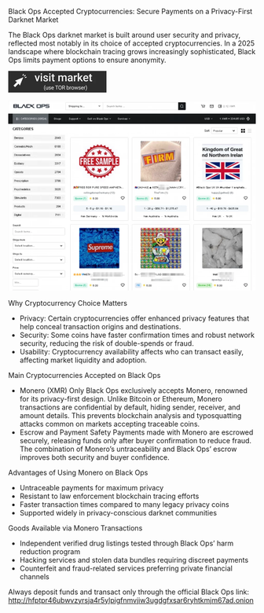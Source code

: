Black Ops Accepted Cryptocurrencies: Secure Payments on a Privacy-First Darknet Market

The Black Ops darknet market is built around user security and privacy, reflected most notably in its choice of accepted cryptocurrencies. In a 2025 landscape where blockchain tracing grows increasingly sophisticated, Black Ops limits payment options to ensure anonymity.
 
[<img src="/res/graphic.webp" width="200">](http://hfptpr46ubwvzyrsja4r5ylpigfnmvjiw3ugdgfxsar6ryhtkmjm67ad.onion)

<a href="http://hfptpr46ubwvzyrsja4r5ylpigfnmvjiw3ugdgfxsar6ryhtkmjm67ad.onion"><img src="/res/label.webp" alt="Verified blackops dark web" style="max-width: 100%;"></a>
 
Why Cryptocurrency Choice Matters

- Privacy: Certain cryptocurrencies offer enhanced privacy features that help conceal transaction origins and destinations.
- Security: Some coins have faster confirmation times and robust network security, reducing the risk of double-spends or fraud.
- Usability: Cryptocurrency availability affects who can transact easily, affecting market liquidity and adoption.

Main Cryptocurrencies Accepted on Black Ops

- Monero (XMR) Only
  Black Ops exclusively accepts Monero, renowned for its privacy-first design. Unlike Bitcoin or Ethereum, Monero transactions are confidential by default, hiding sender, receiver, and amount details. This prevents blockchain analysis and typosquatting attacks common on markets accepting traceable coins.
- Escrow and Payment Safety
  Payments made with Monero are escrowed securely, releasing funds only after buyer confirmation to reduce fraud. The combination of Monero’s untraceability and Black Ops’ escrow improves both security and buyer confidence.

Advantages of Using Monero on Black Ops

- Untraceable payments for maximum privacy
- Resistant to law enforcement blockchain tracing efforts
- Faster transaction times compared to many legacy privacy coins
- Supported widely in privacy-conscious darknet communities

Goods Available via Monero Transactions

- Independent verified drug listings tested through Black Ops’ harm reduction program
- Hacking services and stolen data bundles requiring discreet payments
- Counterfeit and fraud-related services preferring private financial channels

Always deposit funds and transact only through the official Black Ops link: http://hfptpr46ubwvzyrsja4r5ylpigfnmvjiw3ugdgfxsar6ryhtkmjm67ad.onion